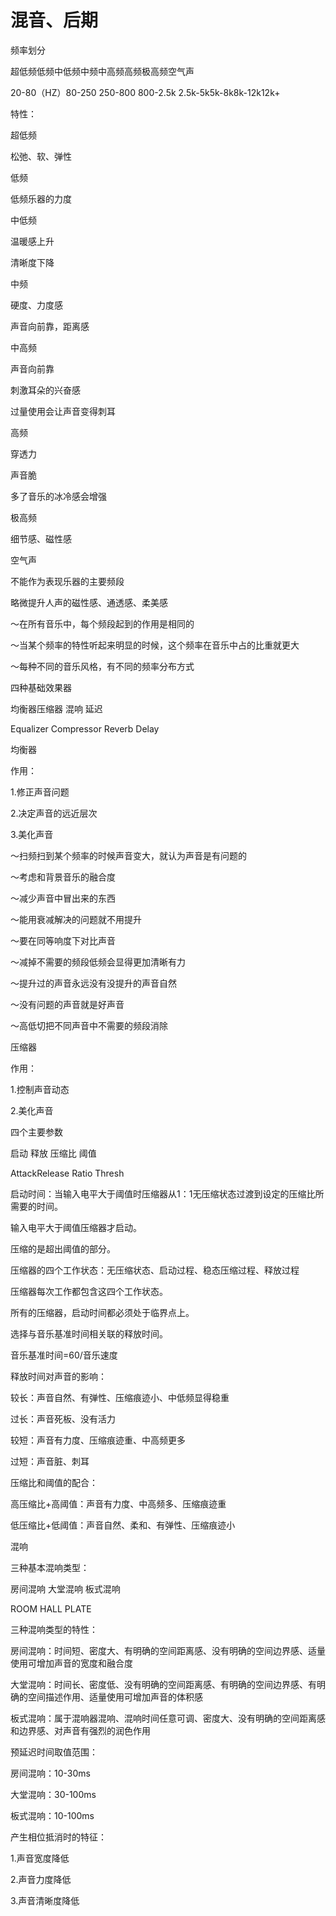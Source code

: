 # 混音、后期



频率划分


超低频低频中低频中频中高频高频极高频空气声

20-80（HZ）80-250	250-800		800-2.5k	2.5k-5k5k-8k8k-12k12k+


特性：


超低频

松弛、软、弹性


低频

低频乐器的力度


中低频

温暖感上升

清晰度下降


中频

硬度、力度感

声音向前靠，距离感


中高频

声音向前靠

刺激耳朵的兴奋感

过量使用会让声音变得刺耳


高频

穿透力

声音脆

多了音乐的冰冷感会增强


极高频

细节感、磁性感


空气声

不能作为表现乐器的主要频段

略微提升人声的磁性感、通透感、柔美感


～在所有音乐中，每个频段起到的作用是相同的

～当某个频率的特性听起来明显的时候，这个频率在音乐中占的比重就更大

～每种不同的音乐风格，有不同的频率分布方式


四种基础效果器

均衡器压缩器			混响		延迟

Equalizer	Compressor	Reverb	Delay


均衡器

作用：

1.修正声音问题

2.决定声音的远近层次

3.美化声音


～扫频扫到某个频率的时候声音变大，就认为声音是有问题的

～考虑和背景音乐的融合度

～减少声音中冒出来的东西

～能用衰减解决的问题就不用提升

～要在同等响度下对比声音

～减掉不需要的频段低频会显得更加清晰有力

～提升过的声音永远没有没提升的声音自然

～没有问题的声音就是好声音

～高低切把不同声音中不需要的频段消除


压缩器

作用：

1.控制声音动态

2.美化声音


四个主要参数

启动		释放		压缩比	阈值

AttackRelease	Ratio	Thresh


启动时间：当输入电平大于阈值时压缩器从1：1无压缩状态过渡到设定的压缩比所需要的时间。

输入电平大于阈值压缩器才启动。

压缩的是超出阈值的部分。

压缩器的四个工作状态：无压缩状态、启动过程、稳态压缩过程、释放过程

压缩器每次工作都包含这四个工作状态。

所有的压缩器，启动时间都必须处于临界点上。

选择与音乐基准时间相关联的释放时间。

音乐基准时间=60/音乐速度


释放时间对声音的影响：

较长：声音自然、有弹性、压缩痕迹小、中低频显得稳重

过长：声音死板、没有活力

较短：声音有力度、压缩痕迹重、中高频更多

过短：声音脏、刺耳


压缩比和阈值的配合：

高压缩比+高阈值：声音有力度、中高频多、压缩痕迹重

低压缩比+低阈值：声音自然、柔和、有弹性、压缩痕迹小


混响


三种基本混响类型：

房间混响	大堂混响	板式混响

ROOM		HALL		PLATE


三种混响类型的特性：

房间混响：时间短、密度大、有明确的空间距离感、没有明确的空间边界感、适量使用可增加声音的宽度和融合度

大堂混响：时间长、密度低、没有明确的空间距离感、有明确的空间边界感、有明确的空间描述作用、适量使用可增加声音的体积感

板式混响：属于混响器混响、混响时间任意可调、密度大、没有明确的空间距离感和边界感、对声音有强烈的润色作用


预延迟时间取值范围：

房间混响：10-30ms

大堂混响：30-100ms

板式混响：10-100ms


产生相位抵消时的特征：

1.声音宽度降低

2.声音力度降低

3.声音清晰度降低